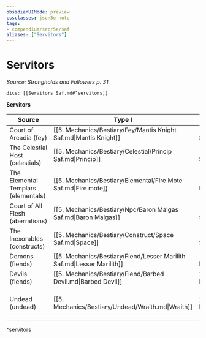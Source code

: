 ```yaml
---
obsidianUIMode: preview
cssclasses: json5e-note
tags:
- compendium/src/5e/saf
aliases: ["Servitors"]
---
```

# Servitors
*Source: Strongholds and Followers p. 31* 

`dice: [[Servitors Saf.md#^servitors]]`

**Servitors**

| Source | Type I | Type II | Type III | Type IV | Type V | Type VI |
|--------|--------|---------|----------|---------|--------|---------|
| Court of Arcadia (fey) | [[5. Mechanics/Bestiary/Fey/Mantis Knight Saf.md\|Mantis Knight]] | [[5. Mechanics/Bestiary/Fey/Orchid Count Saf.md\|Orchid Count]] | [[5. Mechanics/Bestiary/Fey/Monarchon Saf.md\|Monarchon]] | [[5. Mechanics/Bestiary/Dragon/Oleander Dragon Saf.md\|Oleander Dragon]] | [[5. Mechanics/Bestiary/Fey/Ash Marshal Saf.md\|Ash Marshal]] | [[5. Mechanics/Bestiary/Fey/Sidereal Vizier Saf.md\|Sidereal Vizier]] |
| The Celestial Host (celestials) | [[5. Mechanics/Bestiary/Celestial/Princip Saf.md\|Princip]] | [[5. Mechanics/Bestiary/Celestial/Authority Saf.md\|Authority]] | [[5. Mechanics/Bestiary/Celestial/Virtue Saf.md\|Virtue]] | [[5. Mechanics/Bestiary/Celestial/Dominion Saf.md\|Dominion]] | [[5. Mechanics/Bestiary/Celestial/Throne Saf.md\|Throne]] | [[5. Mechanics/Bestiary/Celestial/Seraph Saf.md\|Seraph]] |
| The Elemental Templars (elementals) | [[5. Mechanics/Bestiary/Elemental/Fire Mote Saf.md\|Fire mote]] | [[5. Mechanics/Bestiary/Elemental/Source Of Earth Saf.md\|Source of Earth]] | [[5. Mechanics/Bestiary/Elemental/Pillar Of Water Saf.md\|Pillar of Water]] | [[5. Mechanics/Bestiary/Elemental/Knight Of Air Saf.md\|Knight of Air]] | [[5. Mechanics/Bestiary/Elemental/Storm Magistrate Saf.md\|Storm Magistrate]] | [[5. Mechanics/Bestiary/Elemental/High Templar Of Dust Saf.md\|High Templar of Dust]] |
| Court of All Flesh (aberrations) | [[5. Mechanics/Bestiary/Npc/Baron Malgas Saf.md\|Baron Malgas]] | [[5. Mechanics/Bestiary/Npc/Korsoth Vastikan Saf.md\|Korsoth Vastikan]] | [[5. Mechanics/Bestiary/Npc/The Queen Of Bones Saf.md\|The Queen Of Bones]] | [[5. Mechanics/Bestiary/Npc/Lord Rall Saf.md\|Lord Rall]] | [[5. Mechanics/Bestiary/Npc/Uursovk Saf.md\|Uursovk]] | [[5. Mechanics/Bestiary/Aberration/Maladar Dictum Saf.md\|Maladar Dictum]] |
| The Inexorables (constructs) | [[5. Mechanics/Bestiary/Construct/Space Saf.md\|Space]] | [[5. Mechanics/Bestiary/Construct/Death Saf.md\|Death]] | [[5. Mechanics/Bestiary/Construct/Change Saf.md\|Change]] | [[5. Mechanics/Bestiary/Construct/Fate Saf.md\|Fate]] | [[5. Mechanics/Bestiary/Construct/Time Saf.md\|Time]] | [[5. Mechanics/Bestiary/Construct/Nature Saf.md\|Nature]] |
| Demons (fiends) | [[5. Mechanics/Bestiary/Fiend/Lesser Marilith Saf.md\|Lesser Marilith]] | [[5. Mechanics/Bestiary/Fiend/Vrock.md\|Vrock]] | [[5. Mechanics/Bestiary/Giant/Oni.md\|Oni]] | [[5. Mechanics/Bestiary/Fiend/Hezrou.md\|Hezrou]] | [[5. Mechanics/Bestiary/Fiend/Glabrezu.md\|Glabrezu]] | [[5. Mechanics/Bestiary/Fiend/Lesser Balor Saf.md\|Lesser Balor]] |
| Devils (fiends) | [[5. Mechanics/Bestiary/Fiend/Barbed Devil.md\|Barbed Devil]] | 2 [[5. Mechanics/Bestiary/Fiend/Bearded Devil.md\|Bearded Devils]] | [[5. Mechanics/Bestiary/Fiend/Lesser Erinyes Saf.md\|Lesser Erinyes]] | [[5. Mechanics/Bestiary/Fiend/Chain Devil.md\|Chain Devil]] | [[5. Mechanics/Bestiary/Fiend/Bone Devil.md\|Bone Devil]] | [[5. Mechanics/Bestiary/Fiend/Horned Devil.md\|Horned Devil]] |
| Undead (undead) | [[5. Mechanics/Bestiary/Undead/Wraith.md\|Wraith]] | 2 [[5. Mechanics/Bestiary/Undead/Wight.md\|Wights]] | 2 [[5. Mechanics/Bestiary/Undead/Ghast.md\|Ghasts]], 3 [[5. Mechanics/Bestiary/Undead/Ghoul.md\|Ghouls]] | 1 [[5. Mechanics/Bestiary/Undead/Ghost.md\|Ghost]], 2 [[5. Mechanics/Bestiary/Undead/Ghast.md\|Ghasts]] | 1 [[5. Mechanics/Bestiary/Undead/Wraith.md\|Wraith]], 2 [[5. Mechanics/Bestiary/Undead/Ghast.md\|Ghasts]] | 1 [[5. Mechanics/Bestiary/Undead/Ghost.md\|Ghost]], 2 [[5. Mechanics/Bestiary/Undead/Wight.md\|Wights]] |
^servitors